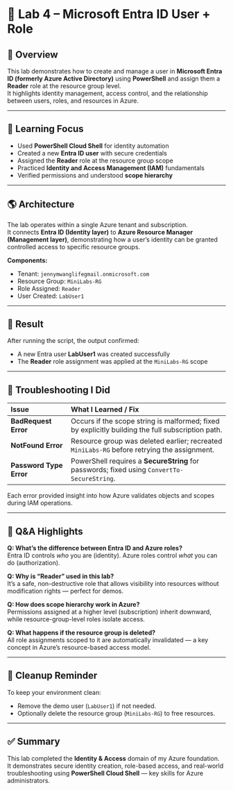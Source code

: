 # 🔐 Lab 4 – Microsoft Entra ID User + Role

## 🧠 Overview
This lab demonstrates how to create and manage a user in **Microsoft Entra ID (formerly Azure Active Directory)** using **PowerShell** and assign them a **Reader** role at the resource group level.  
It highlights identity management, access control, and the relationship between users, roles, and resources in Azure.

---

## 🧩 Learning Focus
- Used **PowerShell Cloud Shell** for identity automation  
- Created a new **Entra ID user** with secure credentials  
- Assigned the **Reader** role at the resource group scope  
- Practiced **Identity and Access Management (IAM)** fundamentals  
- Verified permissions and understood **scope hierarchy**

---

## 🌎 Architecture
The lab operates within a single Azure tenant and subscription.  
It connects **Entra ID (Identity layer)** to **Azure Resource Manager (Management layer)**, demonstrating how a user’s identity can be granted controlled access to specific resource groups.

**Components:**
- Tenant: `jennymwanglifegmail.onmicrosoft.com`
- Resource Group: `MiniLabs-RG`
- Role Assigned: `Reader`
- User Created: `LabUser1`

---

## 📸 Result
After running the script, the output confirmed:
- A new Entra user **LabUser1** was created successfully  
- The **Reader** role assignment was applied at the `MiniLabs-RG` scope  

---

## 🧰 Troubleshooting I Did
| Issue | What I Learned / Fix |
|:--|:--|
| **BadRequest Error** | Occurs if the scope string is malformed; fixed by explicitly building the full subscription path. |
| **NotFound Error** | Resource group was deleted earlier; recreated `MiniLabs-RG` before retrying the assignment. |
| **Password Type Error** | PowerShell requires a **SecureString** for passwords; fixed using `ConvertTo-SecureString`. |

Each error provided insight into how Azure validates objects and scopes during IAM operations.

---

## 💬 Q&A Highlights
**Q: What’s the difference between Entra ID and Azure roles?**  
Entra ID controls *who* you are (identity). Azure roles control *what* you can do (authorization).

**Q: Why is “Reader” used in this lab?**  
It’s a safe, non-destructive role that allows visibility into resources without modification rights — perfect for demos.

**Q: How does scope hierarchy work in Azure?**  
Permissions assigned at a higher level (subscription) inherit downward, while resource-group-level roles isolate access.

**Q: What happens if the resource group is deleted?**  
All role assignments scoped to it are automatically invalidated — a key concept in Azure’s resource-based access model.

---

## 🧹 Cleanup Reminder
To keep your environment clean:
- Remove the demo user (`LabUser1`) if not needed.  
- Optionally delete the resource group (`MiniLabs-RG`) to free resources.  

---

## ✅ Summary
This lab completed the **Identity & Access** domain of my Azure foundation.  
It demonstrates secure identity creation, role-based access, and real-world troubleshooting using **PowerShell Cloud Shell** — key skills for Azure administrators.

